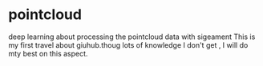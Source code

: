 # pointcloud
deep learning about processing the pointcloud data with sigeament 
This is my first travel about giuhub.thoug lots of knowledge I don't get , I will do mty best on this aspect.
